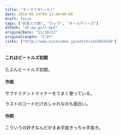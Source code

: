 ```yaml
---
title: "オーマイガ(ール)"
date: 2018-06-24T04:12:40+09:00
draft: false
tags: ["初音ミク曲", "ロック", "オールディーズ"]
dlPath: "oh-my-girl.mp3"
originalDate: "11/10/22"
originalLength: "2:07"
links: ["http://www.nicovideo.jp/watch/sm15955428"]
---
```


#### これはビートルズ初期

たぶんビートルズ初期。

#### 作曲

サブドミナントマイナーをうまく使っている。

ラストのコードだけおしゃれなのも面白い。

#### 作詞

こういうの好きなんだがまあ手抜きっちゃ手抜き。

